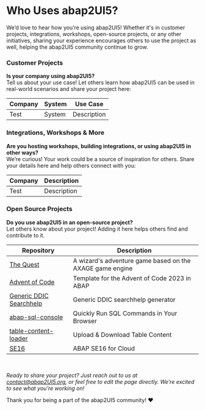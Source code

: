 # Who Uses abap2UI5?

We’d love to hear how you’re using abap2UI5! Whether it's in customer projects, integrations, workshops, open-source projects, or any other initiatives, sharing your experience encourages others to use the project as well, helping the abap2UI5 community continue to grow.

### Customer Projects
**Is your company using abap2UI5?** <br>
Tell us about your use case! Let others learn how abap2UI5 can be used in real-world scenarios and share your project here:
 
|  Company | System | Use Case |
| ------------- | ------------- | ------------- |
| Test | System  | Description |


### Integrations, Workshops & More
**Are you hosting workshops, building integrations, or using abap2UI5 in other ways?** <br>
We’re curious! Your work could be a source of inspiration for others. Share your details here and help others connect with you:

|  Company | Description |
| ------------- | ------------- |
| Test | Description |


### Open Source Projects
**Do you use abap2UI5 in an open-source project?** <br>
Let others know about your project! Adding it here helps others find and contribute to it.

|  Repository | Description |
| ------------- | ------------- |
| [The Quest](https://github.com/nomssi/axage)  | A wizard's adventure game based on the AXAGE game engine |
| [Advent of Code](https://github.com/joltdx/abap-advent-2023-template) | Template for the Advent of Code 2023 in ABAP  |
| [Generic DDIC Searchhelp](https://github.com/axelmohnen/a2UI5-generic_search_hlp) | Generic DDIC searchhelp generator  |
| [abap-sql-console](https://github.com/abap2UI5-apps/abap-sql-console) | Quickly Run SQL Commands in Your Browser  |
| [table-content-loader](https://github.com/abap2UI5-apps/table-content-loader) | Upload & Download Table Content  |
| [SE16](https://github.com/abap2UI5-apps/SE16) | ABAP SE16 for Cloud  |

<br>

_Ready to share your project? Just reach out to us at <contact@abap2UI5.org>, or feel free to edit the page directly. We’re excited to see what you’re working on!_

Thank you for being a part of the abap2UI5 community! ❤️ 

